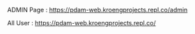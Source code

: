 ADMIN Page : https://pdam-web.kroengprojects.repl.co/admin

All User : https://pdam-web.kroengprojects.repl.co/
